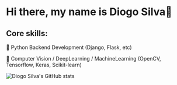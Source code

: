 # Hi there, my name is Diogo Silva👋

## Core skills:

 :white_square_button: Python Backend Development (Django, Flask, etc)
 
 :white_square_button: Computer Vision / DeepLearning / MachineLearning (OpenCV, Tensorflow, Keras, Scikit-learn)
 
![Diogo Silva's GitHub stats](https://github-readme-stats.vercel.app/api?username=diogosilva30&count_private=true&show_icons=true&theme=dark)


